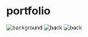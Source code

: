 # portfolio
![background](https://user-images.githubusercontent.com/105030132/218036337-d53eb2e1-d100-4516-bd51-33134f5f65a6.png)
![back](https://user-images.githubusercontent.com/105030132/218037816-47608ba9-9f15-4d2a-9943-27a3de73b014.png)
![back](https://user-images.githubusercontent.com/105030132/218041076-9d48f3e0-78c8-40c3-af4d-321cdc0f5d79.png)



